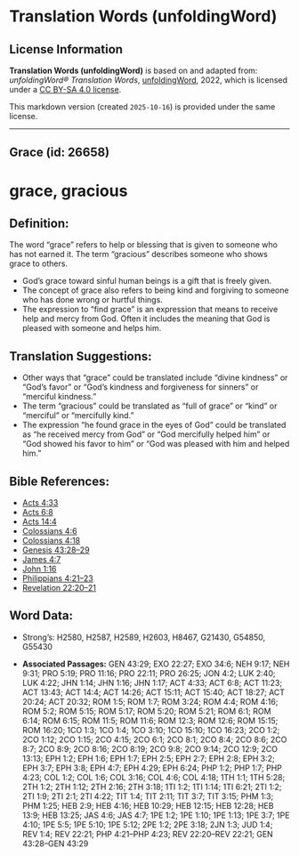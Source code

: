 # Translation Words (unfoldingWord)

## License Information

**Translation Words (unfoldingWord)** is based on and adapted from: _unfoldingWord® Translation Words_, [unfoldingWord](https://unfoldingword.org/utw), 2022, which is licensed under a [CC BY-SA 4.0 license](https://creativecommons.org/licenses/by-sa/4.0/legalcode.en).

This markdown version (created `2025-10-16`) is provided under the same license.



--------------------------------

## Grace (id: 26658)

grace, gracious
===============

Definition:
-----------

The word “grace” refers to help or blessing that is given to someone who has not earned it. The term “gracious” describes someone who shows grace to others.

* God’s grace toward sinful human beings is a gift that is freely given.
* The concept of grace also refers to being kind and forgiving to someone who has done wrong or hurtful things.
* The expression to “find grace” is an expression that means to receive help and mercy from God. Often it includes the meaning that God is pleased with someone and helps him.

Translation Suggestions:
------------------------

* Other ways that “grace” could be translated include “divine kindness” or “God’s favor” or “God’s kindness and forgiveness for sinners” or “merciful kindness.”
* The term “gracious” could be translated as “full of grace” or “kind” or “merciful” or “mercifully kind.”
* The expression “he found grace in the eyes of God” could be translated as “he received mercy from God” or “God mercifully helped him” or “God showed his favor to him” or “God was pleased with him and helped him.”

Bible References:
-----------------

* [Acts 4:33](https://ref.ly/Acts4:33)
* [Acts 6:8](https://ref.ly/Acts6:8)
* [Acts 14:4](https://ref.ly/Acts14:4)
* [Colossians 4:6](https://ref.ly/Col4:6)
* [Colossians 4:18](https://ref.ly/Col4:18)
* [Genesis 43:28–29](https://ref.ly/Gen43:28-Gen43:29)
* [James 4:7](https://ref.ly/Jas4:7)
* [John 1:16](https://ref.ly/John1:16)
* [Philippians 4:21–23](https://ref.ly/Phil4:21-Phil4:23)
* [Revelation 22:20–21](https://ref.ly/Rev22:20-Rev22:21)

Word Data:
----------

* Strong’s: H2580, H2587, H2589, H2603, H8467, G21430, G54850, G55430

* **Associated Passages:** GEN 43:29; EXO 22:27; EXO 34:6; NEH 9:17; NEH 9:31; PRO 5:19; PRO 11:16; PRO 22:11; PRO 26:25; JON 4:2; LUK 2:40; LUK 4:22; JHN 1:14; JHN 1:16; JHN 1:17; ACT 4:33; ACT 6:8; ACT 11:23; ACT 13:43; ACT 14:4; ACT 14:26; ACT 15:11; ACT 15:40; ACT 18:27; ACT 20:24; ACT 20:32; ROM 1:5; ROM 1:7; ROM 3:24; ROM 4:4; ROM 4:16; ROM 5:2; ROM 5:15; ROM 5:17; ROM 5:20; ROM 5:21; ROM 6:1; ROM 6:14; ROM 6:15; ROM 11:5; ROM 11:6; ROM 12:3; ROM 12:6; ROM 15:15; ROM 16:20; 1CO 1:3; 1CO 1:4; 1CO 3:10; 1CO 15:10; 1CO 16:23; 2CO 1:2; 2CO 1:12; 2CO 1:15; 2CO 4:15; 2CO 6:1; 2CO 8:1; 2CO 8:4; 2CO 8:6; 2CO 8:7; 2CO 8:9; 2CO 8:16; 2CO 8:19; 2CO 9:8; 2CO 9:14; 2CO 12:9; 2CO 13:13; EPH 1:2; EPH 1:6; EPH 1:7; EPH 2:5; EPH 2:7; EPH 2:8; EPH 3:2; EPH 3:7; EPH 3:8; EPH 4:7; EPH 4:29; EPH 6:24; PHP 1:2; PHP 1:7; PHP 4:23; COL 1:2; COL 1:6; COL 3:16; COL 4:6; COL 4:18; 1TH 1:1; 1TH 5:28; 2TH 1:2; 2TH 1:12; 2TH 2:16; 2TH 3:18; 1TI 1:2; 1TI 1:14; 1TI 6:21; 2TI 1:2; 2TI 1:9; 2TI 2:1; 2TI 4:22; TIT 1:4; TIT 2:11; TIT 3:7; TIT 3:15; PHM 1:3; PHM 1:25; HEB 2:9; HEB 4:16; HEB 10:29; HEB 12:15; HEB 12:28; HEB 13:9; HEB 13:25; JAS 4:6; JAS 4:7; 1PE 1:2; 1PE 1:10; 1PE 1:13; 1PE 3:7; 1PE 4:10; 1PE 5:5; 1PE 5:10; 1PE 5:12; 2PE 1:2; 2PE 3:18; 2JN 1:3; JUD 1:4; REV 1:4; REV 22:21; PHP 4:21–PHP 4:23; REV 22:20–REV 22:21; GEN 43:28–GEN 43:29

